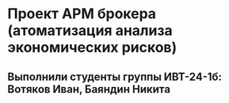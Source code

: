 # Проект АРМ брокера (атоматизация анализа экономических рисков)
## Выполнили студенты группы ИВТ-24-1б: Вотяков Иван, Баяндин Никита
